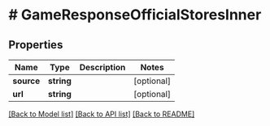 # # GameResponseOfficialStoresInner

## Properties

Name | Type | Description | Notes
------------ | ------------- | ------------- | -------------
**source** | **string** |  | [optional]
**url** | **string** |  | [optional]

[[Back to Model list]](../../README.md#models) [[Back to API list]](../../README.md#endpoints) [[Back to README]](../../README.md)
